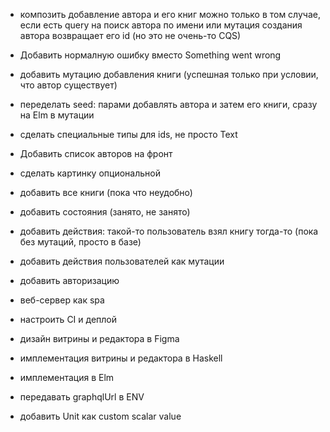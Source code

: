 - композить добавление автора и его книг можно только в том случае, 
  если есть query на поиск автора по имени или мутация создания автора возвращает его id (но это не очень-то CQS)

- Добавить нормалную ошибку вместо Something went wrong
- добавить мутацию добавления книги (успешная только при условии, что автор существует)
- переделать seed: парами добавлять автора и затем его книги, сразу на Elm в мутации 
- сделать специальные типы для ids, не просто Text
- Добавить список авторов на фронт
- сделать картинку опциональной
- добавить все книги (пока что неудобно)
- добавить состояния (занято, не занято)
- добавить действия: такой-то пользователь взял книгу тогда-то (пока без мутаций, просто в базе)
- добавить действия пользователей как мутации
- добавить авторизацию
- веб-сервер как spa
- настроить CI и деплой
- дизайн витрины и редактора в Figma
- имплементация витрины и редактора в Haskell
- имплементация в Elm
- передавать graphqlUrl в ENV
- добавить Unit как custom scalar value

